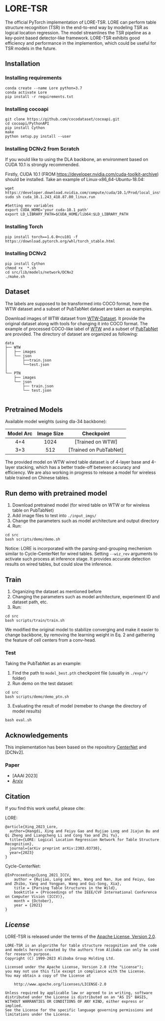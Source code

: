 # LORE-TSR

The official PyTorch implementation of LORE-TSR. LORE can perform table structure recognition (TSR) in the end-to-end way by modeling TSR as logical location regression. The model streamlines the TSR pipeline as a key-point based detector-like framework. LORE-TSR exhibits good efficiency and performance in the implemention, which could be useful for TSR models in the future.

## Installation
### Installing requirements

```
conda create --name Lore python=3.7
conda activate Lore
pip install -r requirements.txt
```

### Installing cocoapi
```
git clone https://github.com/cocodataset/cocoapi.git
cd cocoapi/PythonAPI
pip install Cython
make
python setup.py install --user
```

### Installing DCNv2 from Scratch
If you would like to using the DLA backbone, an environment based on CUDA 10.1 is strongly recommended.

Firstly, CUDA 10.1 (FROM https://developer.nvidia.com/cuda-toolkit-archive) should be installed. Take an example of Linux-x86_64-Ubuntu-18.04:
```
wget https://developer.download.nvidia.com/compute/cuda/10.1/Prod/local_installers/cuda_10.1.243_418.87.00_linux.run
sudo sh cuda_10.1.243_418.87.00_linux.run

#Setting env variables
export CUDA_HOME='your cuda-10.1 path'
export LD_LIBRARY_PATH=$CUDA_HOME/lib64:$LD_LIBRARY_PATH
```
### Installing Torch
```
pip install torch==1.6.0+cu101 -f https://download.pytorch.org/whl/torch_stable.html
```

### Installing DCNv2
```
pip install Cython
chmod +x  *.sh
cd src/lib/models/network/DCNv2
./make.sh
```

## Dataset

The labels are supposed to be transformed into COCO format, here the WTW dataset and a subset of PubTabNet dataset are taken as examples.

Download images of WTW dataset from [WTW-Dataset](https://github.com/wangwen-whu/WTW-Dataset). It provide the original dataset along with tools for changing it into COCO format. The example of processed COCO-like label of [WTW]() and a subset of [PubTabNet]() are provided. The directory of dataset are organized as following:

```
data
├── WTW
│   ├── images
│   └── json
│       ├──train.json
│       └──test.json
│
└── PTN
    ├── images
    └── json
        ├── train.json
        └── test.json
    
```

## Pretrained Models 

Available model weights (using dla-34 backbone):

| Model Arc | Image Size | Checkpoint | 
| :---: | :---: | :---: |
| 4+4 | 1024 |[Trained on WTW]|
| 3+3 | 512 | [Trained on PubTabNet]|



The provided model on WTW wired table dataset is of 4-layer base and 4-layer stacking, which has a better trade-off between accuracy and efficiency. We are also working in progress to release a model for wireless table trained on Chinese tables.

## Run demo with pretrained model
1. Download pretrained model (for wired table on WTW or for wireless table on PubTabNet)
2. Add image files to test into `./input_imgs/`
3. Change the parameters such as model architecture and output directory
3. Run:

```
cd src
bash scripts/demo/demo.sh
```

Notice: 
LORE is incorporated with the parsing-and-grouping mechenism similar to Cycle-CenterNet for wired tables. Setting `--wiz_rev` arguments to activate such process at inference stage. It provides accurate detection results on wired tables, but could slow the inference.

## Train
1. Organizing the dataset as mentioned before
2. Changing the parameters such as model architecture, experiment ID and dataset path, etc.
3. Run:

```
cd src
bash scripts/train/train.sh
```
We modified the original model to stabilize converging and make it easier to change backbone, by removing the learning weight in Eq. 2 and gathering the feature of cell centers from a conv-head.

### Test
Taking the PubTabNet as an example:
1. Find the path to `model_best.pth` checkpoint file (usually in `./exp/*/` folder)
2. Run demo on the test dataset:
```
cd src
bash scripts/demo/demo_ptn.sh
```
3. Evaluating the result of model (remeber to change the directory of model results)
```
bash eval.sh
```

## Acknowledgements
This implementation has been based on the repository [CenterNet](https://github.com/xingyizhou/CenterNet) and [DCNv2].

### Paper
* [AAAI 2023]
* [Arxiv](https://arxiv.org/abs/2303.03730)

## Citation
If you find this work useful, please cite:

LORE:
```
@article{Xing_2023_Lore,
  author={Hangdi, Xing and Feiyu Gao and Rujiao Long and Jiajun Bu and Qi Zheng and Liangcheng Li and Cong Yao and Zhi Yu},
  title={LORE: Logical Location Regression Network for Table Structure Recognition},
  journal={arXiv preprint arXiv:2303.03730},
  year={2023}
}
```
Cycle-CenterNet:
```
@InProceedings{Long_2021_ICCV,
	author = {Rujiao, Long and Wen, Wang and Nan, Xue and Feiyu, Gao and Zhibo, Yang and Yongpan, Wang and Gui-Song, Xia},
	title = {Parsing Table Structures in the Wild},
	booktitle = {Proceedings of the IEEE/CVF International Conference on Computer Vision (ICCV)},
	month = {October},
	year = {2021}
}

```

## *License*

LORE-TSR is released under the terms of the [Apache License, Version 2.0](LICENSE).

```
LORE-TSR is an algorithm for table structure recognition and the code and models herein created by the authors from Alibaba can only be used for research purpose.
Copyright (C) 1999-2023 Alibaba Group Holding Ltd. 

Licensed under the Apache License, Version 2.0 (the "License");
you may not use this file except in compliance with the License.
You may obtain a copy of the License at

    http://www.apache.org/licenses/LICENSE-2.0

Unless required by applicable law or agreed to in writing, software
distributed under the License is distributed on an "AS IS" BASIS,
WITHOUT WARRANTIES OR CONDITIONS OF ANY KIND, either express or implied.
See the License for the specific language governing permissions and
limitations under the License.
```